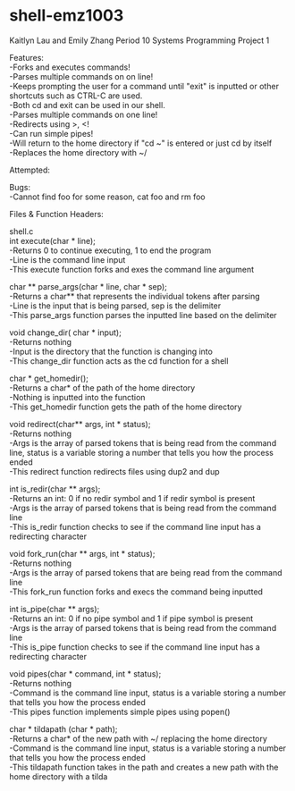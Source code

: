 # shell-emz1003

Kaitlyn Lau and Emily Zhang Period 10
Systems Programming Project 1

Features: <br />
  -Forks and executes commands!  <br />
  -Parses multiple commands on on line! <br />
  -Keeps prompting the user for a command until "exit" is inputted or other shortcuts such as CTRL-C are used. <br />
  -Both cd and exit can be used in our shell. <br />
  -Parses multiple commands on one line! <br />
  -Redirects using >, <! <br />
  -Can run simple pipes! <br />
  -Will return to the home directory if "cd ~" is entered or just cd by itself <br />
  -Replaces the home directory with ~/ <br />

Attempted: <br />

Bugs: <br />
  -Cannot find foo for some reason, cat foo and rm foo


Files & Function Headers:

shell.c <br />
  int execute(char * line); <br />
    -Returns 0 to continue executing, 1 to end the program <br />
    -Line is the command line input <br />
    -This execute function forks and exes the command line argument

  char ** parse_args(char * line, char * sep); <br />
    -Returns a char** that represents the individual tokens after parsing <br />
    -Line is the input that is being parsed, sep is the delimiter <br />
    -This parse_args function parses the inputted line based on the delimiter <br />

  void change_dir( char * input); <br />
    -Returns nothing <br />
    -Input is the directory that the function is changing into <br />
    -This change_dir function acts as the cd function for a shell <br />

  char * get_homedir(); <br />
    -Returns a char* of the path of the home directory <br />
    -Nothing is inputted into the function <br />
    -This get_homedir function gets the path of the home directory <br />

  void redirect(char** args, int * status);<br />
    -Returns nothing<br />
    -Args is the array of parsed tokens that is being read from the command line, status is a variable storing a number that tells you how the process ended<br />
    -This redirect function redirects files using dup2 and dup<br />

  int is_redir(char ** args);<br />
    -Returns an int: 0 if no redir symbol and 1 if redir symbol is present<br />
    -Args is the array of parsed tokens that is being read from the command line<br />
    -This is_redir function checks to see if the command line input has a redirecting character<br />

  void fork_run(char ** args, int * status);<br />
    -Returns nothing<br />
    -Args is the array of parsed tokens that are being read from the command line<br />
    -This fork_run function forks and execs the command being inputted<br />

  int is_pipe(char ** args);<br />
    -Returns an int: 0 if no pipe symbol and 1 if pipe symbol is present<br />
    -Args is the array of parsed tokens that is being read from the command line<br />
    -This is_pipe function checks to see if the command line input has a redirecting character<br />

  void pipes(char * command, int * status);<br />
    -Returns nothing<br />
    -Command is the command line input, status is a variable storing a number that tells you how the process ended<br />
    -This pipes function implements simple pipes using popen()<br />

  char * tildapath (char * path); <br />
    -Returns a char* of the new path with ~/ replacing the home directory <br />
    -Command is the command line input, status is a variable storing a number that tells you how the process ended<br />
    -This tildapath function takes in the path and creates a new path with the home directory with a tilda<br />

